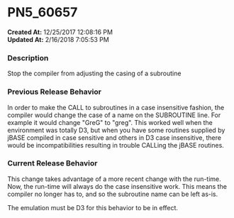 # PN5_60657

**Created At:** 12/25/2017 12:08:16 PM  
**Updated At:** 2/16/2018 7:05:53 PM  


### Description

Stop the compiler from adjusting the casing of a subroutine



### Previous Release Behavior

In order to make the CALL to subroutines in a case insensitive fashion, the compiler would change the case of a name on the SUBROUTINE line. For example it would change "GreG" to "greg". This worked well when the environment was totally D3, but when you have some routines supplied by jBASE compiled in case sensitive and others in D3 case insensitive, there would be incompatibilities resulting in trouble CALLing the jBASE routines.



### Current Release Behavior

This change takes advantage of a more recent change with the run-time. Now, the run-time will always do the case insensitive work. This means the compiler no longer has to, and so the subroutine name can be left as-is.

The emulation must be D3 for this behavior to be in effect.
